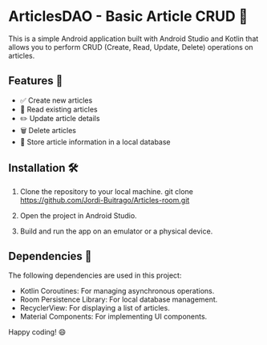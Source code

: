 # ArticlesDAO - Basic Article CRUD 📱

This is a simple Android application built with Android Studio and Kotlin that allows you to perform CRUD (Create, Read, Update, Delete) operations on articles.

## Features 🚀
- ✅ Create new articles
- 📖 Read existing articles
- ✏️ Update article details
- 🗑️ Delete articles
- 📝 Store article information in a local database

## Installation 🛠️
1. Clone the repository to your local machine.
git clone https://github.com/Jordi-Buitrago/Articles-room.git

2. Open the project in Android Studio.

3. Build and run the app on an emulator or a physical device.

## Dependencies 🔧
The following dependencies are used in this project:
- Kotlin Coroutines: For managing asynchronous operations.
- Room Persistence Library: For local database management.
- RecyclerView: For displaying a list of articles.
- Material Components: For implementing UI components.

Happy coding! 😄
